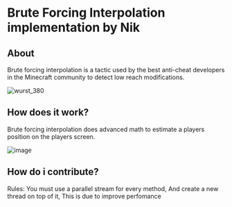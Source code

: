 # Brute Forcing Interpolation implementation by Nik

## About

Brute forcing interpolation is a tactic used by the best anti-cheat developers in the Minecraft community to detect low reach modifications.

![wurst_380](https://user-images.githubusercontent.com/50290580/122411084-256a6480-cf8d-11eb-9239-dfc5afb171fa.png)

## How does it work?

Brute forcing interpolation does advanced math to estimate a players position on the players screen.

![image](https://user-images.githubusercontent.com/50290580/122410309-79c11480-cf8c-11eb-95d6-14237c9587c5.png)

## How do i contribute?

Rules: You must use a parallel stream for every method, And create a new thread on top of it, This is due to improve perfomance
